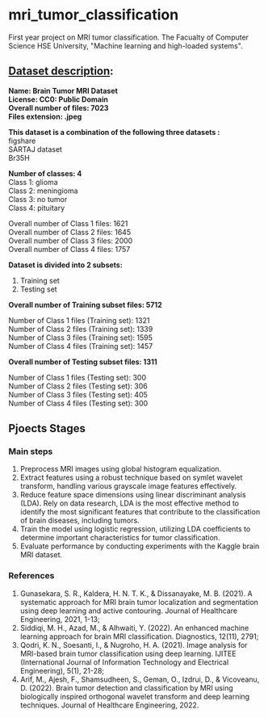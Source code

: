 # mri_tumor_classification
First year project on MRI tumor classification. The Facualty of Computer Science HSE University, "Machine learning and high-loaded systems".

## [Dataset description](https://www.kaggle.com/datasets/masoudnickparvar/brain-tumor-mri-dataset/data):  
**Name: Brain Tumor MRI Dataset**  
**License: CC0: Public Domain**  
**Overall number of files: 7023**  
**Files extension: .jpeg**  

**This dataset is a combination of the following three datasets :**  
figshare  
SARTAJ dataset  
Br35H  

**Number of classes: 4**  
Class 1: glioma  
Class 2: meningioma  
Class 3: no tumor  
Class 4: pituitary  

Overall number of Class 1 files: 1621  
Overall number of Class 2 files: 1645  
Overall number of Class 3 files: 2000  
Overall number of Class 4 files: 1757  

**Dataset is divided into 2 subsets:**  
1. Training set  
2. Testing set  

**Overall number of Training subset files: 5712**  

Number of Class 1 files (Training set): 1321  
Number of Class 2 files (Training set): 1339  
Number of Class 3 files (Training set): 1595  
Number of Class 4 files (Training set): 1457  

**Overall number of Testing subset files: 1311**  

Number of Class 1 files (Testing set): 300  
Number of Class 2 files (Testing set): 306  
Number of Class 3 files (Testing set): 405  
Number of Class 4 files (Testing set): 300  




## Pjoects Stages

### Main steps

1. Preprocess MRI images using global histogram equalization.
2. Extract features using a robust technique based on symlet wavelet transform, handling various grayscale image features effectively.
3. Reduce feature space dimensions using linear discriminant analysis (LDA). Rely on data research, LDA is the most effective method to identify the most significant features that contribute to the classification of brain diseases, including tumors.
4. Train the model using logistic regression, utilizing LDA coefficients to determine important characteristics for tumor classification.
5. Evaluate performance by conducting experiments with the Kaggle brain MRI dataset.

### References

1. Gunasekara, S. R., Kaldera, H. N. T. K., & Dissanayake, M. B. (2021). A systematic approach for MRI brain tumor localization and segmentation using deep learning and active contouring. Journal of Healthcare Engineering, 2021, 1-13;
2. Siddiqi, M. H., Azad, M., & Alhwaiti, Y. (2022). An enhanced machine learning approach for brain MRI classification. Diagnostics, 12(11), 2791;
3. Qodri, K. N., Soesanti, I., & Nugroho, H. A. (2021). Image analysis for MRI-based brain tumor classification using deep learning. IJITEE (International Journal of Information Technology and Electrical Engineering), 5(1), 21-28;
4. Arif, M., Ajesh, F., Shamsudheen, S., Geman, O., Izdrui, D., & Vicoveanu, D. (2022). Brain tumor detection and classification by MRI using biologically inspired orthogonal wavelet transform and deep learning techniques. Journal of Healthcare Engineering, 2022.
